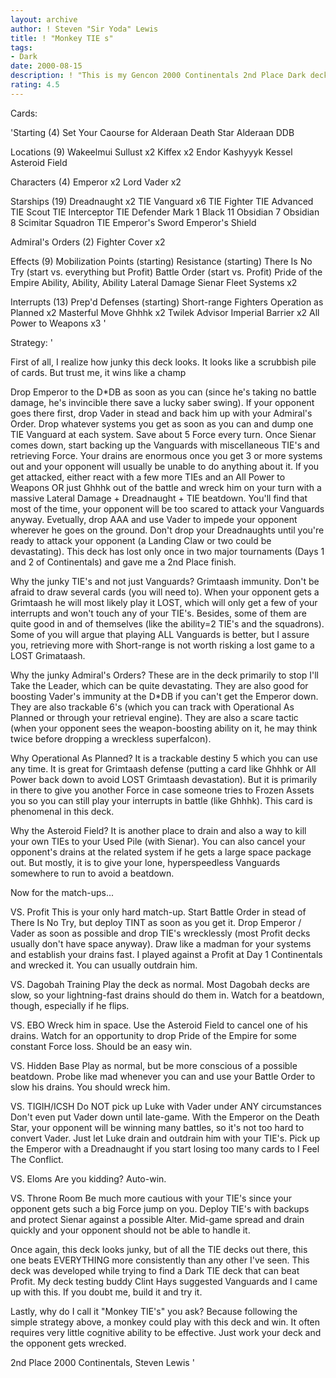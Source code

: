 ```yaml
---
layout: archive
author: ! Steven "Sir Yoda" Lewis
title: ! "Monkey TIE s"
tags:
- Dark
date: 2000-08-15
description: ! "This is my Gencon 2000 Continentals 2nd Place Dark deck.  It uses Vanguards with a bunch of different TIE's for a fast drain deck that few Light decks can handle."
rating: 4.5
---
```

Cards: 

'Starting (4)
Set Your Caourse for Alderaan
Death Star
Alderaan
DDB

Locations (9)
Wakeelmui
Sullust x2
Kiffex x2
Endor
Kashyyyk
Kessel
Asteroid Field

Characters (4)
Emperor x2
Lord Vader x2

Starships (19)
Dreadnaught x2
TIE Vanguard x6
TIE Fighter
TIE Advanced
TIE Scout
TIE Interceptor
TIE Defender Mark 1
Black 11
Obsidian 7
Obsidian 8
Scimitar Squadron TIE
Emperor's Sword
Emperor's Shield

Admiral's Orders (2)
Fighter Cover x2

Effects (9)
Mobilization Points (starting)
Resistance (starting)
There Is No Try (start vs. everything but Profit)
Battle Order (start vs. Profit)
Pride of the Empire
Ability, Ability, Ability
Lateral Damage
Sienar Fleet Systems x2

Interrupts (13)
Prep'd Defenses (starting)
Short-range Fighters
Operation as Planned x2
Masterful Move
Ghhhk x2
Twilek Advisor
Imperial Barrier x2
All Power to Weapons x3
'

Strategy: '

First of all, I realize how junky this deck looks.	It looks like a scrubbish pile of cards.  But trust me, it wins like a champ

Drop Emperor to the D*DB as soon as you can (since he's taking no battle damage, he's invincible there save a lucky saber swing).  If your opponent goes there first, drop Vader in stead and back him up with your Admiral's Order.  Drop whatever systems you get as soon as you can and dump one TIE Vanguard at each system.  Save about 5 Force every turn.  Once Sienar comes down, start backing up the Vanguards with miscellaneous TIE's and retrieving Force.  Your drains are enormous once you get 3 or more systems out and your opponent will usually be unable to do anything about it.  If you get attacked, either react with a few more TIEs and an All Power to Weapons OR just Ghhhk out of the battle and wreck him on your turn with a massive Lateral Damage + Dreadnaught + TIE beatdown.	You'll find that most of the time, your opponent will be too scared to attack your Vanguards anyway.  Evetually, drop AAA and use Vader to impede your opponent wherever he goes on the ground.  Don't drop your Dreadnaughts until you're ready to attack your opponent (a Landing Claw or two could be devastating).  This deck has lost only once in two major tournaments (Days 1 and 2 of Continentals) and gave me a 2nd Place finish.

Why the junky TIE's and not just Vanguards?
Grimtaash immunity.  Don't be afraid to draw several cards (you will need to).  When your opponent gets a Grimtaash he will most likely play it LOST, which will only get a few of your interrupts and won't touch any of your TIE's.  Besides, some of them are quite good in and of themselves (like the ability=2 TIE's and the squadrons).  Some of you will argue that playing ALL Vanguards is better, but I assure you, retrieving more with Short-range is not worth risking a lost game to a LOST Grimataash.

Why the junky Admiral's Orders?
These are in the deck primarily to stop I'll Take the Leader, which can be quite devastating.	They are also good for boosting Vader's immunity at the D*DB if you can't get the Emperor down.  They are also trackable 6's (which you can track with Operational As Planned or through your retrieval engine).  They are also a scare tactic (when your opponent sees the weapon-boosting ability on it, he may think twice before dropping a wreckless superfalcon).

Why Operational As Planned?
It is a trackable destiny 5 which you can use any time.  It is great for Grimtaash defense (putting a card like Ghhhk or All Power back down to avoid LOST Grimtaash devastation).  But it is primarily in there to give you another Force in case someone tries to Frozen Assets you so you can still play your interrupts in battle (like Ghhhk).  This card is phenomenal in this deck.

Why the Asteroid Field?
It is another place to drain and also a way to kill your own TIEs to your Used Pile (with Sienar).  You can also cancel your opponent's drains at the related system if he gets a large space package out.  But mostly, it is to give your lone, hyperspeedless Vanguards somewhere to run to avoid a beatdown.

Now for the match-ups...

VS. Profit
This is your only hard match-up.  Start Battle Order in stead of There Is No Try, but deploy TINT as soon as you get it.  Drop Emperor / Vader as soon as possible and drop TIE's wrecklessly (most Profit decks usually don't have space anyway).  Draw like a madman for your systems and establish your drains fast.  I played against a Profit at Day 1 Continentals and wrecked it.  You can usually outdrain him.

VS. Dagobah Training
Play the deck as normal.  Most Dagobah decks are slow, so your lightning-fast drains should do them in.  Watch for a beatdown, though, especially if he flips.

VS. EBO
Wreck him in space.  Use the Asteroid Field to cancel one of his drains.  Watch for an opportunity to drop Pride of the Empire for some constant Force loss.  Should be an easy win.

VS. Hidden Base
Play as normal, but be more conscious of a possible beatdown.  Probe like mad whenever you can and use your Battle Order to slow his drains.  You should wreck him.

VS. TIGIH/ICSH
Do NOT pick up Luke with Vader under ANY circumstances  Don't even put Vader down until late-game.  With the Emperor on the Death Star, your opponent will be winning many battles, so it's not too hard to convert Vader.  Just let Luke drain and outdrain him with your TIE's.  Pick up the Emperor with a Dreadnaught if you start losing too many cards to I Feel The Conflict.

VS. Eloms
Are you kidding?  Auto-win.

VS. Throne Room
Be much more cautious with your TIE's since your opponent gets such a big Force jump on you.  Deploy TIE's with backups and protect Sienar against a possible Alter.	Mid-game spread and drain quickly and your opponent should not be able to handle it.


Once again, this deck looks junky, but of all the TIE decks out there, this one beats EVERYTHING more consistently than any other I've seen.  This deck was developed while trying to find a Dark TIE deck that can beat Profit.  My deck testing buddy Clint Hays suggested Vanguards and I came up with this.  If you doubt me, build it and try it.

Lastly, why do I call it "Monkey TIE's" you ask?  Because following the simple strategy above, a monkey could play with this deck and win.  It often requires very little cognitive ability to be effective.  Just work your deck and the opponent gets wrecked.

2nd Place 2000 Continentals,
Steven Lewis	'